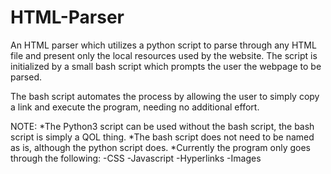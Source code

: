# HTML-Parser
An HTML parser which utilizes a python script to parse through any HTML file and present only the local resources used by the website. The script is initialized by a small bash script which prompts the user the webpage to be parsed.

The bash script automates the process by allowing the user to simply copy a link and execute the program, needing no additional effort.

NOTE:
*The Python3 script can be used without the bash script, the bash script is simply a QOL thing.
*The bash script does not need to be named as is, although the python script does.
*Currently the program only goes through the following:
  -CSS
  -Javascript
  -Hyperlinks
  -Images
  
 
